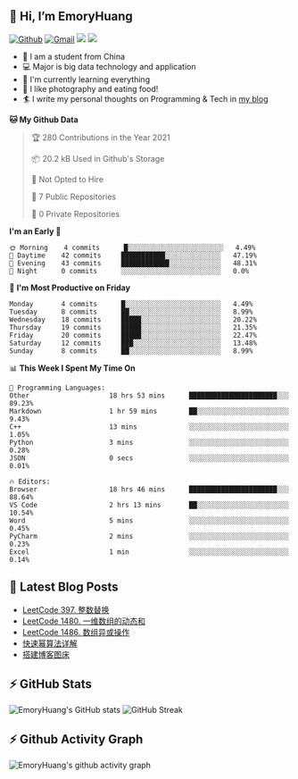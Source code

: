 ## 👋 Hi, I’m EmoryHuang
[![Github](https://img.shields.io/badge/-Github-000?style=flat&logo=Github&logoColor=white)](https://github.com/emoryhuang)
[![Gmail](https://img.shields.io/badge/-Gmail-c14438?style=flat&logo=Gmail&logoColor=white)](mailto:vunihbolvep@gmail.com)
![](https://komarev.com/ghpvc/?username=EmoryHuang)
![](https://img.shields.io/badge/build-passing-brightgreen)
- 🧐 I am a student from China
- 💻 Major is big data technology and application
- 🌱 I'm currently learning everything
- 👯 I like photography and eating food!
- 🏄‍ I write my personal thoughts on Programming & Tech in [my blog](emoryhuang.github.io)

<!--START_SECTION:waka-->
**🐱 My Github Data** 

> 🏆 280 Contributions in the Year 2021
 > 
> 📦 20.2 kB Used in Github's Storage 
 > 
> 🚫 Not Opted to Hire
 > 
> 📜 7 Public Repositories 
 > 
> 🔑 0 Private Repositories  
 > 
**I'm an Early 🐤** 

```text
🌞 Morning    4 commits      █░░░░░░░░░░░░░░░░░░░░░░░░   4.49% 
🌆 Daytime    42 commits     ███████████░░░░░░░░░░░░░░   47.19% 
🌃 Evening    43 commits     ████████████░░░░░░░░░░░░░   48.31% 
🌙 Night      0 commits      ░░░░░░░░░░░░░░░░░░░░░░░░░   0.0%

```
📅 **I'm Most Productive on Friday** 

```text
Monday       4 commits      █░░░░░░░░░░░░░░░░░░░░░░░░   4.49% 
Tuesday      8 commits      ██░░░░░░░░░░░░░░░░░░░░░░░   8.99% 
Wednesday    18 commits     █████░░░░░░░░░░░░░░░░░░░░   20.22% 
Thursday     19 commits     █████░░░░░░░░░░░░░░░░░░░░   21.35% 
Friday       20 commits     █████░░░░░░░░░░░░░░░░░░░░   22.47% 
Saturday     12 commits     ███░░░░░░░░░░░░░░░░░░░░░░   13.48% 
Sunday       8 commits      ██░░░░░░░░░░░░░░░░░░░░░░░   8.99%

```


📊 **This Week I Spent My Time On** 

```text
💬 Programming Languages: 
Other                    18 hrs 53 mins      ██████████████████████░░░   89.23% 
Markdown                 1 hr 59 mins        ██░░░░░░░░░░░░░░░░░░░░░░░   9.43% 
C++                      13 mins             ░░░░░░░░░░░░░░░░░░░░░░░░░   1.05% 
Python                   3 mins              ░░░░░░░░░░░░░░░░░░░░░░░░░   0.28% 
JSON                     0 secs              ░░░░░░░░░░░░░░░░░░░░░░░░░   0.01%

🔥 Editors: 
Browser                  18 hrs 46 mins      ██████████████████████░░░   88.64% 
VS Code                  2 hrs 13 mins       ██░░░░░░░░░░░░░░░░░░░░░░░   10.54% 
Word                     5 mins              ░░░░░░░░░░░░░░░░░░░░░░░░░   0.45% 
PyCharm                  2 mins              ░░░░░░░░░░░░░░░░░░░░░░░░░   0.23% 
Excel                    1 min               ░░░░░░░░░░░░░░░░░░░░░░░░░   0.14%

```


<!--END_SECTION:waka-->

## 📕 Latest Blog Posts
<!-- STACKOVERFLOW:START -->
- [LeetCode 397. 整数替换](https://emoryhuang.cn/blog/3633703874.html)
- [LeetCode 1480. 一维数组的动态和](https://emoryhuang.cn/blog/2207630570.html)
- [LeetCode 1486. 数组异或操作](https://emoryhuang.cn/blog/2225410235.html)
- [快速幂算法详解](https://emoryhuang.cn/blog/1504958816.html)
- [搭建博客图床](https://emoryhuang.cn/blog/242848489.html)
<!-- STACKOVERFLOW:END -->

## ⚡ GitHub Stats
![EmoryHuang's GitHub stats](https://github-readme-stats.vercel.app/api?username=EmoryHuang&show_icons=true&theme=tokyonight)
![GitHub Streak](https://github-readme-streak-stats.herokuapp.com/?user=EmoryHuang&theme=tokyonight)


## ⚡ Github Activity Graph
![EmoryHuang's github activity graph](https://activity-graph.herokuapp.com/graph?username=EmoryHuang&theme=dracula)

<!---
EmoryHuang/EmoryHuang is a ✨ special ✨ repository because its `README.md` (this file) appears on your GitHub profile.
You can click the Preview link to take a look at your changes.
--->

